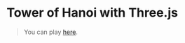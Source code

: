Tower of Hanoi with Three.js
=============
>You can play [here](http://magalhaespaulo.github.io/Tower-of-Hanoi-with-Three.js/).
